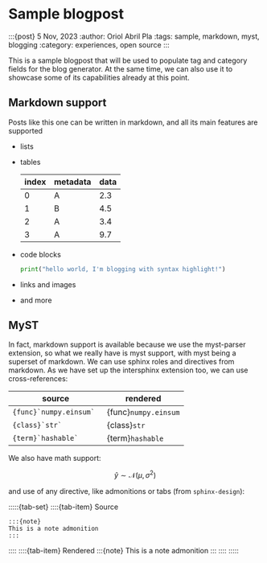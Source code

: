 # Sample blogpost

:::{post} 5 Nov, 2023
:author: Oriol Abril Pla
:tags: sample, markdown, myst, blogging
:category: experiences, open source
:::

This is a sample blogpost that will be used to populate tag and category fields for the blog
generator. At the same time, we can also use it to showcase some of its capabilities already
at this point.

## Markdown support
Posts like this one can be written in markdown, and all its main features are supported

* lists
* tables

  | index | metadata | data |
  |-------|----------|------|
  | 0     |        A |  2.3 |
  | 1     |        B |  4.5 |
  | 2     |        A |  3.4 |
  | 3     |        A |  9.7 |

* code blocks

  ```python
  print("hello world, I'm blogging with syntax highlight!")
  ```

* links and images
* and more

## MyST
In fact, markdown support is available because we use the myst-parser extension, so what we really
have is myst support, with myst being a superset of markdown. We can use sphinx roles and directives
from markdown. As we have set up the intersphinx extension too, we can use cross-references:

|  source                | rendered |
|---|---|
| ``{func}`numpy.einsum` ``   | {func}`numpy.einsum` |
| ``{class}`str` ``              | {class}`str` |
| ``{term}`hashable` ``  | {term}`hashable`

We also have math support:

$$\hat{y} \sim \mathcal{N}(\mu, \sigma^2)$$

and use of any directive, like admonitions or tabs (from `sphinx-design`):

:::::{tab-set}
::::{tab-item} Source
```none
:::{note}
This is a note admonition
:::
```
::::
::::{tab-item} Rendered
:::{note}
This is a note admonition
:::
::::
:::::
